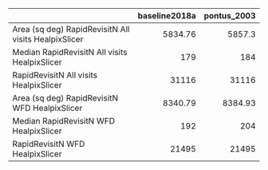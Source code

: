 |                                                      |   baseline2018a |   pontus_2003 |
|:-----------------------------------------------------|----------------:|--------------:|
| Area (sq deg) RapidRevisitN All visits HealpixSlicer |         5834.76 |       5857.3  |
| Median RapidRevisitN All visits HealpixSlicer        |          179    |        184    |
| RapidRevisitN All visits HealpixSlicer               |        31116    |      31116    |
| Area (sq deg) RapidRevisitN WFD HealpixSlicer        |         8340.79 |       8384.93 |
| Median RapidRevisitN WFD HealpixSlicer               |          192    |        204    |
| RapidRevisitN WFD HealpixSlicer                      |        21495    |      21495    |
